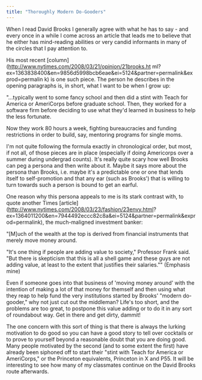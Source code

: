 ```yaml
---
title: "Thoroughly Modern Do-Gooders"
---
```

When I read David Brooks I generally agree with what he has to say - and every
once in a while I come across an article that leads me to believe that he
either has mind-reading abilities or very candid informants in many of the
circles that I pay attention to.

  
His most recent [column](http://www.nytimes.com/2008/03/21/opinion/21brooks.ht
ml?ex=1363838400&en=9856d5998bcb6eae&ei=5124&partner=permalink&exprod=permalin
k) is one such piece. The person he describes in the opening paragraphs is, in
short, what I want to be when I grow up:

  
"...typically went to some fancy school and then did a stint with Teach for
America or AmeriCorps before graduate school. Then, they worked for a software
firm before deciding to use what they'd learned in business to help the less
fortunate.

  
Now they work 80 hours a week, fighting bureaucracies and funding restrictions
in order to build, say, mentoring programs for single moms.

  
I'm not quite following the formula exactly in chronological order, but most,
if not all, of those pieces are in place (especially if doing Americorps over
a summer during undergrad counts). It's really quite scary how well Brooks can
peg a persona and then write about it. Maybe it says more about the persona
than Brooks, i.e. maybe it's a predictable one or one that lends itself to
self-promotion and that any ear (such as Brooks') that is willing to turn
towards such a person is bound to get an earful.

  
One reason why this persona appeals to me is its stark contrast with, to quote
another Times [article](http://www.nytimes.com/2008/03/23/fashion/23envy.html?
ex=1364011200&en=7944492eccc82c8a&ei=5124&partner=permalink&exprod=permalink),
the much-maligned investment banker:

  
"[M]uch of the wealth at the top is derived from financial instruments that
merely move money around.

  
"It's one thing if people are adding value to society," Professor Frank said.
"But there is skepticism that this is all a shell game and these guys are not
adding value, at least to the extent that justifies their salaries.""
(Emphasis mine)

  
Even if someone goes into that business of 'moving money around' with the
intention of making a lot of that money for themself and then using what they
reap to help fund the very institutions started by Brooks' "modern do-gooder,"
why not just cut out the middleman? Life's too short, and the problems are too
great, to postpone this value adding or to do it in any sort of roundabout
way. Get in there and get dirty, dammit!

  
The one concern with this sort of thing is that there is always the lurking
motivation to do good so you can have a good story to tell over cocktails or
to prove to yourself beyond a reasonable doubt that you are doing good. Many
people motivated by the second (and to some extent the first) have already
been siphoned off to start their "stint with Teach for America or AmeriCorps,"
or the Princeton equivalents, Princeton in X and P55. It will be interesting
to see how many of my classmates continue on the David Brooks route
afterwards.

